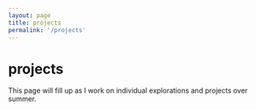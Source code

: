 ```yaml
---
layout: page
title: projects
permalink: '/projects'
---
```


# projects

This page will fill up as I work on individual explorations and projects over summer.
